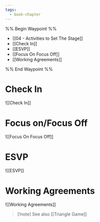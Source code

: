 ```yaml
---
tags:
  - book-chapter
---
```


%% Begin Waypoint %%
- [[04 - Activities to Set The Stage]]
- [[Check In]]
- [[ESVP]]
- [[Focus On Focus Off]]
- [[Working Agreements]]

%% End Waypoint %%

# Check In

![[Check In]]

# Focus on/Focus Off

![[Focus On Focus Off]]

# ESVP

![[ESVP]]

# Working Agreements

![[Working Agreements]]

> [!note] See also [[Triangle Game]]
